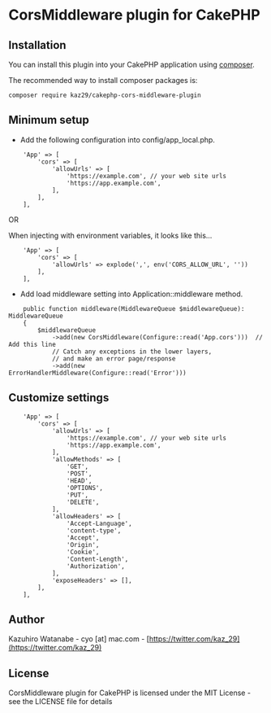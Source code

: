 # CorsMiddleware plugin for CakePHP

## Installation

You can install this plugin into your CakePHP application using [composer](https://getcomposer.org).

The recommended way to install composer packages is:

```
composer require kaz29/cakephp-cors-middleware-plugin
```

## Minimum setup

- Add the following configuration into config/app_local.php.

```
    'App' => [
        'cors' => [
            'allowUrls' => [
                'https://example.com', // your web site urls
                'https://app.example.com',
            ],
        ],
    ],
```

OR 

When injecting with environment variables, it looks like this...
```
    'App' => [
        'cors' => [
            'allowUrls' => explode(',', env('CORS_ALLOW_URL', ''))
        ],
    ],
```

- Add load middleware setting into Application::middleware method.

```
    public function middleware(MiddlewareQueue $middlewareQueue): MiddlewareQueue
    {
        $middlewareQueue
            ->add(new CorsMiddleware(Configure::read('App.cors')))  // Add this line
            // Catch any exceptions in the lower layers,
            // and make an error page/response
            ->add(new ErrorHandlerMiddleware(Configure::read('Error')))
```
## Customize settings

```
    'App' => [
        'cors' => [
            'allowUrls' => [
                'https://example.com', // your web site urls
                'https://app.example.com',
            ],
            'allowMethods' => [
                'GET',
                'POST',
                'HEAD',
                'OPTIONS',
                'PUT',
                'DELETE',
            ],
            'allowHeaders' => [
                'Accept-Language',
                'content-type',
                'Accept',
                'Origin',
                'Cookie',
                'Content-Length',
                'Authorization',
            ],
            'exposeHeaders' => [],
        ],
    ],
```


## Author

Kazuhiro Watanabe - cyo [at] mac.com - [https://twitter.com/kaz_29](https://twitter.com/kaz_29)

## License

CorsMiddleware plugin for CakePHP is licensed under the MIT License - see the LICENSE file for details
